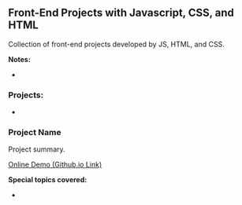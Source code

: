 <h2>Front-End Projects with Javascript, CSS, and HTML</h2>

<p>Collection of front-end projects developed by JS, HTML, and CSS.</p>

<strong>Notes:</strong>
<ul>
    <li>
    <!-- Notes for collection -->
    </li>
</ul>

<h3>Projects:</h3>
<ul>
    <li>
    <!-- Project names -->
    </li>
</ul>


<h3>Project Name</h3>
    <p>Project summary.</p>
    <p><a href="https://github.com/eraybek/front-end-projects" rel="nofollow">Online Demo (Github.io Link)</a></p>
    <p><strong>Special topics covered:</strong></p>
<ul>
    <li>
    <!-- Special topics -->
    </li>
</ul>
<br>

